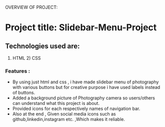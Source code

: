 OVERVIEW OF PROJECT:

# Project title: Slidebar-Menu-Project

## Technologies used are:

1) HTML   2) CSS 

### Features :

- By using just html and css , i have made slidebar menu of photography with various buttons but for creative purpose i have used labels instead of buttons.
- Added a background picture of Photography camera so users/others can understand what this project is about.
- Provided icons for each respectively names of navigation bar.
- Also at the end , Given social media icons such as github,linkedin,instagram etc. ,Which makes it reliable.
